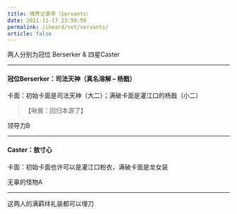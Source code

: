 ```yaml
---
title: 境界记录带（Servants）
date: 2021-11-17 23:59:59
permalink: /iheard/set/servants/
article: false
---
```


两人分别为冠位 Berserker & 四星Caster

---

#### 冠位Berserker：司法天神（真名溶解 – 杨戬）

卡面：初始卡面是司法天神（大二）；满破卡面是灌江口的杨戬（小二）

> 【啾酱：回归本源了】

领导力B

---

#### Caster：敖寸心

卡面：初始卡面也许可以是灌江口粉衣，满破卡面是龙女装

无辜的怪物A

---

这两人的满羁绊礼装都可以埋刀
